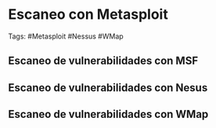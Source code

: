 # Escaneo con Metasploit 

Tags: #Metasploit #Nessus #WMap

## Escaneo de vulnerabilidades con MSF

## Escaneo de vulnerabilidades con Nesus

## Escaneo de vulnerabilidades con WMap

